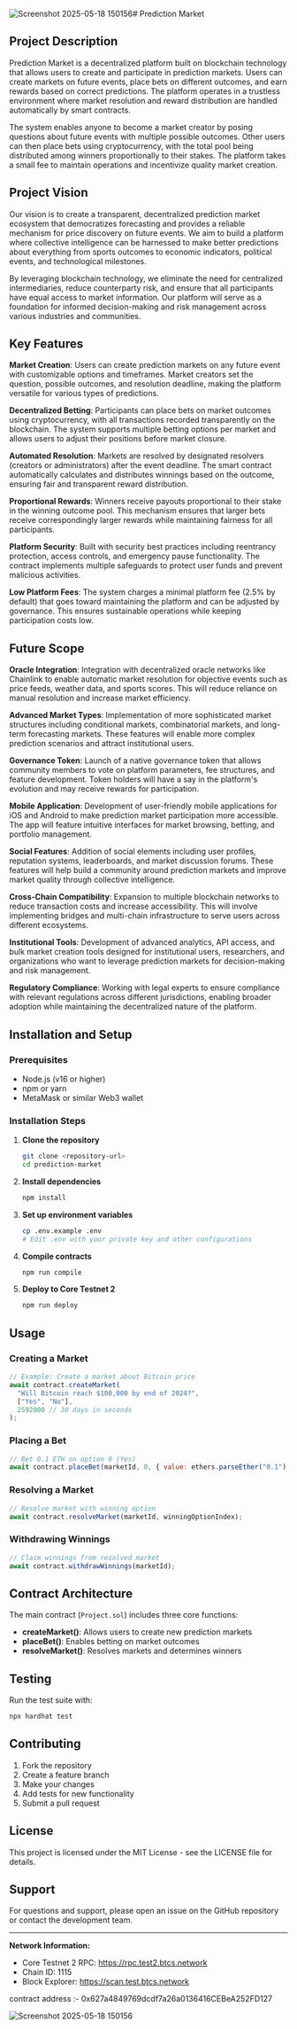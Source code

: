 ![Screenshot 2025-05-18 150156](https://github.com/user-attachments/assets/2e860e7e-38fd-4292-b578-0e9e14178e09)# Prediction Market

## Project Description

Prediction Market is a decentralized platform built on blockchain technology that allows users to create and participate in prediction markets. Users can create markets on future events, place bets on different outcomes, and earn rewards based on correct predictions. The platform operates in a trustless environment where market resolution and reward distribution are handled automatically by smart contracts.

The system enables anyone to become a market creator by posing questions about future events with multiple possible outcomes. Other users can then place bets using cryptocurrency, with the total pool being distributed among winners proportionally to their stakes. The platform takes a small fee to maintain operations and incentivize quality market creation.

## Project Vision

Our vision is to create a transparent, decentralized prediction market ecosystem that democratizes forecasting and provides a reliable mechanism for price discovery on future events. We aim to build a platform where collective intelligence can be harnessed to make better predictions about everything from sports outcomes to economic indicators, political events, and technological milestones.

By leveraging blockchain technology, we eliminate the need for centralized intermediaries, reduce counterparty risk, and ensure that all participants have equal access to market information. Our platform will serve as a foundation for informed decision-making and risk management across various industries and communities.

## Key Features

**Market Creation**: Users can create prediction markets on any future event with customizable options and timeframes. Market creators set the question, possible outcomes, and resolution deadline, making the platform versatile for various types of predictions.

**Decentralized Betting**: Participants can place bets on market outcomes using cryptocurrency, with all transactions recorded transparently on the blockchain. The system supports multiple betting options per market and allows users to adjust their positions before market closure.

**Automated Resolution**: Markets are resolved by designated resolvers (creators or administrators) after the event deadline. The smart contract automatically calculates and distributes winnings based on the outcome, ensuring fair and transparent reward distribution.

**Proportional Rewards**: Winners receive payouts proportional to their stake in the winning outcome pool. This mechanism ensures that larger bets receive correspondingly larger rewards while maintaining fairness for all participants.

**Platform Security**: Built with security best practices including reentrancy protection, access controls, and emergency pause functionality. The contract implements multiple safeguards to protect user funds and prevent malicious activities.

**Low Platform Fees**: The system charges a minimal platform fee (2.5% by default) that goes toward maintaining the platform and can be adjusted by governance. This ensures sustainable operations while keeping participation costs low.

## Future Scope

**Oracle Integration**: Integration with decentralized oracle networks like Chainlink to enable automatic market resolution for objective events such as price feeds, weather data, and sports scores. This will reduce reliance on manual resolution and increase market efficiency.

**Advanced Market Types**: Implementation of more sophisticated market structures including conditional markets, combinatorial markets, and long-term forecasting markets. These features will enable more complex prediction scenarios and attract institutional users.

**Governance Token**: Launch of a native governance token that allows community members to vote on platform parameters, fee structures, and feature development. Token holders will have a say in the platform's evolution and may receive rewards for participation.

**Mobile Application**: Development of user-friendly mobile applications for iOS and Android to make prediction market participation more accessible. The app will feature intuitive interfaces for market browsing, betting, and portfolio management.

**Social Features**: Addition of social elements including user profiles, reputation systems, leaderboards, and market discussion forums. These features will help build a community around prediction markets and improve market quality through collective intelligence.

**Cross-Chain Compatibility**: Expansion to multiple blockchain networks to reduce transaction costs and increase accessibility. This will involve implementing bridges and multi-chain infrastructure to serve users across different ecosystems.

**Institutional Tools**: Development of advanced analytics, API access, and bulk market creation tools designed for institutional users, researchers, and organizations who want to leverage prediction markets for decision-making and risk management.

**Regulatory Compliance**: Working with legal experts to ensure compliance with relevant regulations across different jurisdictions, enabling broader adoption while maintaining the decentralized nature of the platform.

## Installation and Setup

### Prerequisites
- Node.js (v16 or higher)
- npm or yarn
- MetaMask or similar Web3 wallet

### Installation Steps

1. **Clone the repository**
   ```bash
   git clone <repository-url>
   cd prediction-market
   ```

2. **Install dependencies**
   ```bash
   npm install
   ```

3. **Set up environment variables**
   ```bash
   cp .env.example .env
   # Edit .env with your private key and other configurations
   ```

4. **Compile contracts**
   ```bash
   npm run compile
   ```

5. **Deploy to Core Testnet 2**
   ```bash
   npm run deploy
   ```

## Usage

### Creating a Market
```javascript
// Example: Create a market about Bitcoin price
await contract.createMarket(
  "Will Bitcoin reach $100,000 by end of 2024?",
  ["Yes", "No"],
  2592000 // 30 days in seconds
);
```

### Placing a Bet
```javascript
// Bet 0.1 ETH on option 0 (Yes)
await contract.placeBet(marketId, 0, { value: ethers.parseEther("0.1") });
```

### Resolving a Market
```javascript
// Resolve market with winning option
await contract.resolveMarket(marketId, winningOptionIndex);
```

### Withdrawing Winnings
```javascript
// Claim winnings from resolved market
await contract.withdrawWinnings(marketId);
```

## Contract Architecture

The main contract (`Project.sol`) includes three core functions:

- **createMarket()**: Allows users to create new prediction markets
- **placeBet()**: Enables betting on market outcomes
- **resolveMarket()**: Resolves markets and determines winners

## Testing

Run the test suite with:
```bash
npx hardhat test
```

## Contributing

1. Fork the repository
2. Create a feature branch
3. Make your changes
4. Add tests for new functionality
5. Submit a pull request

## License

This project is licensed under the MIT License - see the LICENSE file for details.

## Support

For questions and support, please open an issue on the GitHub repository or contact the development team.

---

**Network Information:**
- Core Testnet 2 RPC: https://rpc.test2.btcs.network  
- Chain ID: 1115
- Block Explorer: https://scan.test.btcs.network

contract address :- 0x627a4849769dcdf7a26a0136416CEBeA252FD127

![Screenshot 2025-05-18 150156](https://github.com/user-attachments/assets/8a343913-66de-45c7-b3dd-eae98ce74b68)
